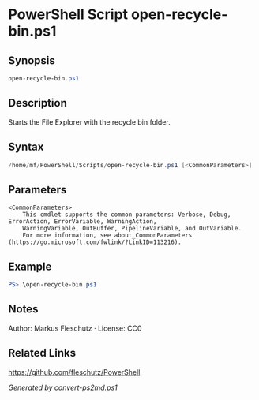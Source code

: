 # PowerShell Script open-recycle-bin.ps1

## Synopsis
```powershell
open-recycle-bin.ps1
```

## Description
Starts the File Explorer with the recycle bin folder.

## Syntax
```powershell
/home/mf/PowerShell/Scripts/open-recycle-bin.ps1 [<CommonParameters>]
```

## Parameters

```
<CommonParameters>
    This cmdlet supports the common parameters: Verbose, Debug, ErrorAction, ErrorVariable, WarningAction, 
    WarningVariable, OutBuffer, PipelineVariable, and OutVariable.
    For more information, see about_CommonParameters (https://go.microsoft.com/fwlink/?LinkID=113216).
```

## Example
```powershell
PS>.\open-recycle-bin.ps1
```


## Notes
Author: Markus Fleschutz · License: CC0

## Related Links
https://github.com/fleschutz/PowerShell

*Generated by convert-ps2md.ps1*
